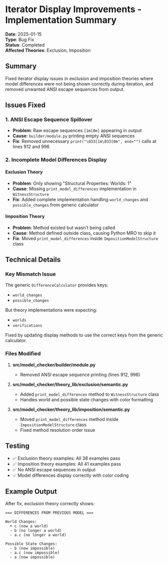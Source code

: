 # Iterator Display Improvements - Implementation Summary

**Date**: 2025-01-15  
**Type**: Bug Fix  
**Status**: Completed  
**Affected Theories**: Exclusion, Imposition

## Summary

Fixed iterator display issues in exclusion and imposition theories where model differences were not being shown correctly during iteration, and removed unwanted ANSI escape sequences from output.

## Issues Fixed

### 1. ANSI Escape Sequence Spillover
- **Problem**: Raw escape sequences `[1m[0m]` appearing in output
- **Cause**: `builder/module.py` printing empty ANSI sequences
- **Fix**: Removed unnecessary `print("\033[1m\033[0m", end="")` calls at lines 912 and 996

### 2. Incomplete Model Differences Display

#### Exclusion Theory
- **Problem**: Only showing "Structural Properties: Worlds: 1"
- **Cause**: Missing `print_model_differences` implementation in `WitnessStructure`
- **Fix**: Added complete implementation handling `world_changes` and `possible_changes` from generic calculator

#### Imposition Theory  
- **Problem**: Method existed but wasn't being called
- **Cause**: Method defined outside class, causing Python MRO to skip it
- **Fix**: Moved `print_model_differences` inside `ImpositionModelStructure` class

## Technical Details

### Key Mismatch Issue
The generic `DifferenceCalculator` provides keys:
- `world_changes` 
- `possible_changes`

But theory implementations were expecting:
- `worlds`
- `verifications`

Fixed by updating display methods to use the correct keys from the generic calculator.

### Files Modified

1. **src/model_checker/builder/module.py**
   - Removed ANSI escape sequence printing (lines 912, 996)

2. **src/model_checker/theory_lib/exclusion/semantic.py**
   - Added `print_model_differences` method to `WitnessStructure` class
   - Handles world and possible state changes with color formatting

3. **src/model_checker/theory_lib/imposition/semantic.py**
   - Moved `print_model_differences` method inside `ImpositionModelStructure` class
   - Fixed method resolution order issue

## Testing

- ✅ Exclusion theory examples: All 38 examples pass
- ✅ Imposition theory examples: All 41 examples pass  
- ✅ No ANSI escape sequences in output
- ✅ Model differences display correctly with color coding

## Example Output

After fix, exclusion theory correctly shows:
```
=== DIFFERENCES FROM PREVIOUS MODEL ===

World Changes:
  + c (now a world)
  - b (no longer a world)
  - a.c (no longer a world)

Possible State Changes:
  - b (now impossible)
  - a.c (now impossible)
  - a (now impossible)
```